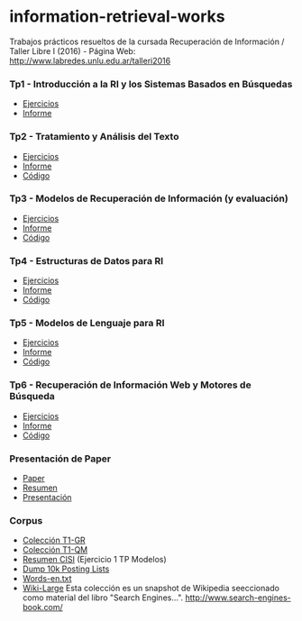 # information-retrieval-works
Trabajos prácticos resueltos de la cursada Recuperación de Información / Taller Libre I (2016) - Página Web: http://www.labredes.unlu.edu.ar/talleri2016

### Tp1 - Introducción a la RI y los Sistemas Basados en Búsquedas

- [Ejercicios](https://drive.google.com/file/d/0B13cNeaiufwVX2htamZ4Q2NOemc/view?usp=sharing) 
- [Informe](https://docs.google.com/document/d/171bKVyF_Dlq8krrgk9daq5f7-_b9ym1c8CJmYkjn8_Y/edit?usp=sharing)

### Tp2 - Tratamiento y Análisis del Texto

- [Ejercicios](https://drive.google.com/file/d/0B13cNeaiufwVeTZGdFdfQ3ppRGM/view?usp=sharing) 
- [Informe](https://drive.google.com/open?id=1rYPXnSD6SGRjmNiUgW_KJOgSGTqvGx4HuSAhHDaBKrY)
- [Código](tp2)


### Tp3 - Modelos de Recuperación de Información (y evaluación)

- [Ejercicios](https://drive.google.com/file/d/0B13cNeaiufwVN1dIT2puUkpIOXM/view?usp=sharing) 
- [Informe](https://drive.google.com/open?id=1ppyfFWRPTWzqfN3qso9Zur8amCMFZYTGlxsSUqxHJMk)
- [Código](tp3)

### Tp4 - Estructuras de Datos para RI

- [Ejercicios](https://drive.google.com/file/d/0B13cNeaiufwVZDY2VlZOMWgyQjg/view?usp=sharing) 
- [Informe](https://drive.google.com/open?id=1XQarky3-5fO0y-l1i9735FwlH7SyIF0Wv03sUbJ09xw)
- [Código](tp4)

### Tp5 - Modelos de Lenguaje para RI

- [Ejercicios](https://drive.google.com/file/d/0B13cNeaiufwVaVFHMWc1bHVHYnc/view?usp=sharing) 
- [Informe](https://drive.google.com/open?id=1FXKKwZGAf_6oXf4_H6TaGjDOMC0SJ73lc0AN1UXaRjQ)
- [Código](tp5)


### Tp6 - Recuperación de Información Web y Motores de Búsqueda

- [Ejercicios](https://drive.google.com/open?id=0B13cNeaiufwVUDByYzk1MEhlNFU) 
- [Informe](https://drive.google.com/open?id=1T20G6JG6blAxD7olMB5RD1xOkPpt4nXlrtkq5V51sm0)
- [Código](tp6)

### Presentación de Paper
- [Paper](https://www.dcc.uchile.cl/~gnavarro/ps/spire12.5.pdf) 
- [Resumen](https://drive.google.com/open?id=1byEf1SBKRYvjq3C-6l2VbKxMAqLsR-xEhuD_Ri7h_g0)
- [Presentación](https://drive.google.com/open?id=1V3QnHHkHEwJBbmr2Z-6blUc321aC6Y7_lvYTWf4Em2M)

### Corpus

- [Colección T1-GR](http://www.tyr.unlu.edu.ar/tallerIR/2014/data/T1-gr.tar.gz)
- [Colección T1-QM](http://www.tyr.unlu.edu.ar/tallerIR/2014/data/T1-qm.tar.gz)
- [Resumen CISI](http://www.labredes.unlu.edu.ar/sites/www.labredes.unlu.edu.ar/files/site/data/ri/ejemploProfRibeiroNeto.tar.gz) (Ejercicio 1 TP Modelos) 
- [Dump 10k Posting Lists](http://www.tyr.unlu.edu.ar/tallerIR/2014/data/dump10k.tar.gz)
- [Words-en.txt](http://www.labredes.unlu.edu.ar/sites/www.labredes.unlu.edu.ar/files/site/data/ri/words-en.txt.tar.gz)
- [Wiki-Large](http://dg3rtljvitrle.cloudfront.net/wiki-large.tar.gz) Esta colección es un snapshot de Wikipedia seeccionado como material del libro "Search Engines...". http://www.search-engines-book.com/
